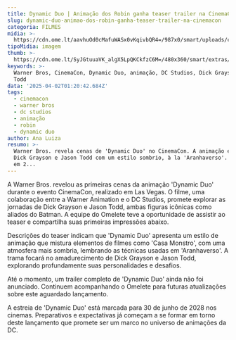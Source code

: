 ```yaml
---
title: Dynamic Duo | Animação dos Robin ganha teaser trailer na CinemaCon
slug: dynamic-duo-animao-dos-robin-ganha-teaser-trailer-na-cinemacon
categoria: FILMES
midia: >-
  https://cdn.ome.lt/aavhuOd0cMafuWASx0vKqivbQR4=/987x0/smart/uploads/conteudo/fotos/Untitled_design_54.png
tipoMidia: imagem
thumb: >-
  https://cdn.ome.lt/SyJGtuuaVK_algX5LpQKCkfzC6M=/480x360/smart/extras/conteudos/dynamic-duo.jpg
keywords: >-
  Warner Bros, CinemaCon, Dynamic Duo, animação, DC Studios, Dick Grayson, Jason
  Todd
data: '2025-04-02T01:20:42.684Z'
tags:
  - cinemacon
  - warner bros
  - dc studios
  - animação
  - robin
  - dynamic duo
author: Ana Luiza
resumo: >-
  Warner Bros. revela cenas de 'Dynamic Duo' no CinemaCon. A animação explora
  Dick Grayson e Jason Todd com um estilo sombrio, à la 'Aranhaverso'. Estreia
  em 2...
---
```


A Warner Bros. revelou as primeiras cenas da animação 'Dynamic Duo' durante o evento CinemaCon, realizado em Las Vegas. O filme, uma colaboração entre a Warner Animation e o DC Studios, promete explorar as jornadas de Dick Grayson e Jason Todd, ambas figuras icônicas como aliados do Batman. A equipe do Omelete teve a oportunidade de assistir ao teaser e compartilha suas primeiras impressões abaixo.

Descrições do teaser indicam que 'Dynamic Duo' apresenta um estilo de animação que mistura elementos de filmes como 'Casa Monstro', com uma atmosfera mais sombria, lembrando as técnicas usadas em 'Aranhaverso'. A trama focará no amadurecimento de Dick Grayson e Jason Todd, explorando profundamente suas personalidades e desafios.

Até o momento, um trailer completo de 'Dynamic Duo' ainda não foi anunciado. Continuem acompanhando o Omelete para futuras atualizações sobre este aguardado lançamento.

A estreia de 'Dynamic Duo' está marcada para 30 de junho de 2028 nos cinemas. Preparativos e expectativas já começam a se formar em torno deste lançamento que promete ser um marco no universo de animações da DC.
